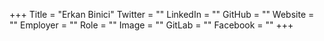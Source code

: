 +++
Title = "Erkan Binici"
Twitter = ""
LinkedIn = ""
GitHub = ""
Website = ""
Employer = ""
Role = ""
Image = ""
GitLab = ""
Facebook = ""
+++
